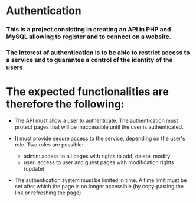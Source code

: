 <!-- # Authentification

### C'est un projet consistant à créer une API en PHP et MySQL permettant de s'enregistrer et de se connecter sur un site internet.

### L’intérêt de l’authentification est de pouvoir restreindre l’accès à un service et de garantir un contrôle de l’identité des utilisateurs.

# Les fonctionnalités attendues sont donc les suivantes: 

* L’API doit permettre à un utilisateur de s’authentifier. L’authentification doit protéger des pages qui devront être inaccessibles tant que l’utilisateur n’est pas authentifié.
  
* Elle doit offrir un accès sécurisé au service, en fonction du rôle de l’utilisateur. 
  Deux rôles sont possibles:
  * admin: accès à toutes les pages avec droits d'ajout, suppression, modification
  * user: accès aux pages user avec droits de modification (update)
* Le système d’authentification doit être limité dans le temps. Un délai doit être fixé au déla duquel la page n’est plus accessible (par copier-coller du lien ou rafraichissement de la page) -->
# Authentication

### This is a project consisting in creating an API in PHP and MySQL allowing to register and to connect on a website.

### The interest of authentication is to be able to restrict access to a service and to guarantee a control of the identity of the users.

# The expected functionalities are therefore the following: 

* The API must allow a user to authenticate. The authentication must protect pages that will be inaccessible until the user is authenticated.
  
* It must provide secure access to the service, depending on the user's role. 
  Two roles are possible:

  * admin: access to all pages with rights to add, delete, modify
  * user: access to user and guest pages with modification rights (update)

* The authentication system must be limited in time. A time limit must be set after which the page is no longer accessible (by copy-pasting the link or refreshing the page)